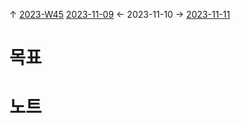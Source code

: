 
↑ [2023-W45](2023-W45.md)
[2023-11-09](2023-11-09.md) ← 2023-11-10 → [2023-11-11](2023-11-11.md)


# 목표



# 노트





